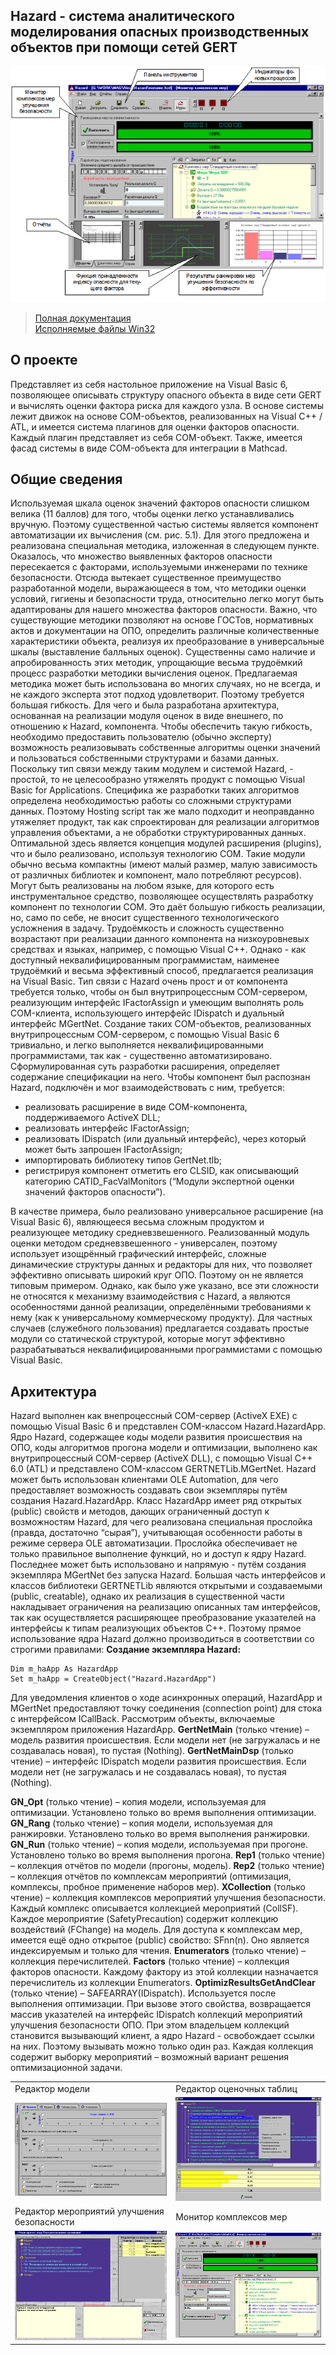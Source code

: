 ## Hazard - система аналитического моделирования опасных производственных объектов при помощи сетей GERT

![Hazrad](./demo-img/hzd-main.png "Hazrad")

>[Полная документация](./Doc/Alhorithms3.doc)<br/>
[Исполняемые файлы Win32](https://github.com/alexf2/Hazard/releases/download/Release1/Hzd_Inst.rar)

## О проекте
Представляет из себя настольное приложение на Visual Basic 6, позволяющее описывать структуру опасного объекта в виде сети GERT и вычислять оценки фактора риска для каждого узла. В основе системы лежит движок на основе COM-объектов, реализованных на Visual C++ / ATL, и имеется система плагинов для оценки факторов опасности. Каждый плагин представляет из себя COM-объект. Также, имеется фасад системы в виде COM-объекта для интеграции в Mathcad.

## Общие сведения
Используемая шкала оценок значений факторов опасности слишком велика (11 баллов) для того, чтобы оценки легко устанавливались вручную. Поэтому существенной частью системы является компонент автоматизации их вычисления (см. рис. 5.1). Для этого предложена и реализована специальная методика, изложенная в следующем пункте. Оказалось, что множество выявленных факторов опасности пересекается с факторами, используемыми инженерами по технике безопасности. Отсюда вытекает существенное преимущество разработанной модели, выражающееся в том, что методики оценки условий, гигиены и безопасности труда, относительно легко могут быть адаптированы для нашего множества факторов опасности. Важно, что существующие методики позволяют на основе ГОСТов, нормативных актов и документации на ОПО, определить различные количественные характеристики объекта, реализуя их преобразование в универсальные шкалы (выставление балльных оценок). Существенны само наличие и апробированность этих методик, упрощающие весьма трудоёмкий процесс разработки методики вычисления оценок.
Предлагаемая методика может быть использована во многих случаях, но не всегда, и не каждого эксперта этот подход удовлетворит. Поэтому требуется большая гибкость.
Для чего и была разработана архитектура, основанная на реализации модуля оценок в виде внешнего, по отношению к Hazard, компонента. Чтобы обеспечить такую гибкость, необходимо предоставить пользователю (обычно эксперту) возможность реализовывать собственные алгоритмы оценки значений и пользоваться собственными структурами и базами данных. Поскольку тип связи между таким модулем и системой Hazard, - простой, то не целесообразно утяжелять продукт с помощью Visual Basic for Applications. Специфика же разработки таких алгоритмов определена необходимостью работы со сложными структурами данных. Поэтому Hosting script так же мало подходит и неоправданно утяжеляет продукт, так как спроектирован для реализации алгоритмов управления объектами, а не обработки структурированных данных.
Оптимальной здесь является концепция модулей расширения (plugins), что и было реализовано, используя технологию COM. Такие модули обычно весьма компактны (имеют малый размер, малую зависимость от различных библиотек и компонент,  мало потребляют ресурсов). Могут быть реализованы на любом языке, для которого есть инструментальное средство, позволяющее осуществлять разработку компонент по технологии COM. Это даёт большую гибкость реализации, но, само по себе, не вносит существенного технологического усложнения в задачу. Трудоёмкость и сложность существенно возрастают при реализации данного компонента на низкоуровневых средствах и языках, например, с помощью Visual C++. Однако - как доступный неквалифицированным программистам, наименее трудоёмкий и весьма эффективный способ, предлагается реализация на Visual Basic. Тип связи с Hazard очень прост и от компонента требуется только, чтобы он был внутрипроцессным COM-сервером, реализующим интерфейс IFactorAssign и умеющим  выполнять роль COM-клиента, использующего интерфейс IDispatch и дуальный интерфейс MGertNet. Создание таких COM-объектов, реализованных внутрипроцессным COM-сервером, с помощью Visual Basic 6 тривиально, и легко выполняется неквалифицированными программистами, так как - существенно автоматизировано.
Сформулированная суть разработки расширения, определяет содержание спецификации на него. Чтобы компонент был распознан Hazard, подключён и мог взаимодействовать с ним, требуется:

* реализовать расширение в виде COM-компонента, поддерживаемого ActiveX DLL;
* реализовать интерфейс IFactorAssign;
* реализовать IDispatch (или дуальный интерфейс), через который может быть запрошен IFactorAssign;
* импортировать библиотеку типов GertNet.tlb;
* регистрируя компонент отметить его CLSID, как описывающий категорию CATID_FacValMonitors (“Модули экспертной оценки значений факторов опасности”). 

В качестве примера, было реализовано универсальное расширение (на Visual Basic 6), являющееся весьма сложным продуктом и реализующее методику средневзвешенного. Реализованный модуль оценки методом средневзвешенного - универсален, поэтому использует изощрённый графический интерфейс, сложные динамические структуры данных и редакторы для них, что позволяет эффективно описывать широкий круг ОПО. Поэтому он не является типовым примером. Однако, как было уже указано, все эти сложности не относятся к механизму взаимодействия с Hazard, а являются особенностями данной реализации, определёнными требованиями к нему (как к универсальному коммерческому продукту). Для частных случаев (служебного пользования) предлагается создавать простые модули со статической структурой, которые могут эффективно разрабатываться неквалифицированными программистами с помощью Visual Basic.

## Архитектура
Hazard выполнен как внепроцессный COM-сервер (ActiveX EXE) с помощью Visual Basic 6 и представлен COM-классом Hazard.HazardApp. Ядро Hazard, содержащее коды модели развития происшествия на ОПО, коды алгоритмов прогона модели и оптимизации, выполнено как внутрипроцессный COM-сервер (ActiveX DLL), с помощью Visual C++ 6.0 (ATL) и представлено COM-классом GERTNETLib.MGertNet.
Hazard может быть использован клиентами OLE Automation, для чего предоставляет возможность создавать свои экземпляры путём создания Hazard.HazardApp. Класс HazardApp имеет ряд открытых (public) свойств и методов, дающих ограниченный доступ к возможностям Hazard, для чего реализована специальная прослойка (правда, достаточно “сырая”), учитывающая особенности работы в режиме сервера OLE автоматизации. Прослойка обеспечивает не  только правильное выполнение функций, но и доступ к ядру Hazard. Последнее может быть использовано и напрямую - путём создания экземпляра MGertNet без запуска Hazard. Большая часть интерфейсов и классов библиотеки GERTNETLib являются открытыми и создаваемыми (public, creatable), однако их реализация в существенной части накладывает ограничения на реализацию описанных там интерфейсов, так как осуществляется расширяющее преобразование указателей на интерфейсы к типам реализующих объектов C++. Поэтому прямое использование ядра Hazard должно производиться в соответствии со строгими правилами:
**Создание экземпляра Hazard:**
```Basic
Dim m_haApp As HazardApp
Set m_haApp = CreateObject("Hazard.HazardApp")
```
Для уведомления клиентов о ходе асинхронных операций, HazardApp и MGertNet предоставляют точку соединения (connection point) для стока с интерфейсом ICallBack.
Рассмотрим объекты, включаемые экземпляром приложения HazardApp.
**GertNetMain** (только чтение) – модель развития происшествия. Если модели нет (не загружалась и не создавалась новая), то пустая (Nothing).
**GertNetMainDsp** (только чтение) – интерфейс IDispatch модели развития происшествия. Если модели нет (не загружалась и не создавалась новая), то пустая (Nothing).

**GN_Opt** (только чтение) – копия модели, используемая для оптимизации. Установлено только во время выполнения оптимизации.
**GN_Rang** (только чтение) – копия модели, используемая для ранжировки. Установлено только во время выполнения ранжировки.
**GN_Run** (только чтение) – копия модели, используемая при прогоне. Установлено только во время выполнения прогона.
**Rep1** (только чтение) – коллекция отчётов по модели (прогоны, модель).
**Rep2** (только чтение) – коллекция отчётов по комплексам мероприятий (оптимизация, комплексы, пробное применение наборов мер).
**XCollection** (только чтение) – коллекция комплексов мероприятий улучшения безопасности. Каждый комплекс описывается коллекцией мероприятий (CollSF). Каждое мероприятие (SafetyPrecaution) содержит коллекцию воздействий (FChange) на модель. Для доступа к комплексам мер, имеется ещё одно открытое (public) свойство: SFnn(n). Оно является индексируемым и только для чтения.
**Enumerators** (только чтение) – коллекция перечислителей.
**Factors** (только чтение) – коллекция факторов опасности. Каждому фактору из этой коллекции назначается перечислитель из коллекции Enumerators.
**OptimizResultsGetAndClear** (только чтение) – SAFEARRAY(IDispatch). Используется после выполнения оптимизации. При вызове этого свойства, возвращается массив указателей на интерфейс IDispatch коллекций мероприятий улучшения безопасности ОПО. При этом владельцем коллекций становится вызывающий клиент, а ядро Hazard - освобождает ссылки на них. Поэтому вызывать можно только один раз. Каждая коллекция содержит выборку мероприятий – возможный вариант решения оптимизационной задачи.

<table>
    <tr>
        <td>Редактор модели</td>
        <td>Редактор оценочных таблиц</td>
    </tr>
    <tr>
        <td><img src="./demo-img/hzd-factor.png" title="Model"/></td>
        <td><img src="./demo-img/hzd-estimation.png" title="Editor"/></td>
    </tr>
    <tr>
        <td>Редактор мероприятий улучшения безопасности</td>
        <td>Монитор комплексов мер</td>
    </tr>
    <tr>
        <td><img src="./demo-img/hzd-action.png" title="Action"/></td>
        <td><img src="./demo-img/hzd-result.png" title="Result"/></td>
    </tr>
</table>

